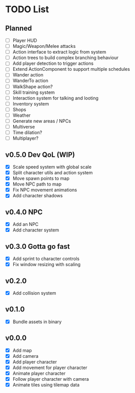 # TODO List

## Planned

- [ ] Player HUD
- [ ] Magic/Weapon/Melee attacks
- [ ] Action interface to extract logic from system
- [ ] Action trees to build complex branching behaviour
- [ ] Add player detection to trigger actions
- [ ] Extend ActionComponent to support multiple schedules
- [ ] Wander action
- [ ] WanderTo action
- [ ] WalkShape action?
- [ ] Skill training system
- [ ] Interaction system for talking and looting
- [ ] Inventory system
- [ ] Shops
- [ ] Weather
- [ ] Generate new areas / NPCs
- [ ] Multiverse
- [ ] Time dilation?
- [ ] Multiplayer?

## v0.5.0 Dev QoL (WIP)

- [x] Scale speed system with global scale
- [x] Split character utils and action system
- [x] Move spawn points to map
- [x] Move NPC path to map
- [x] Fix NPC movement animations
- [x] Add character shadows

## v0.4.0 NPC

- [x] Add an NPC
- [x] Add character system

## v0.3.0 Gotta go fast

- [x] Add sprint to character controls
- [x] Fix window resizing with scaling

## v0.2.0

- [x] Add collision system

## v0.1.0

- [x] Bundle assets in binary

## v0.0.0

- [x] Add map
- [x] Add camera
- [x] Add player character
- [x] Add movement for player character
- [x] Animate player character
- [x] Follow player character with camera
- [x] Animate tiles using tilemap data

